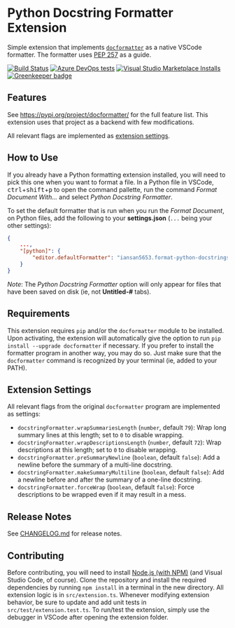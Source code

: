 # Python Docstring Formatter Extension

Simple extension that implements
[`docformatter`](https://pypi.org/project/docformatter/) as a native VSCode
formatter. The formatter uses
[PEP 257](https://www.python.org/dev/peps/pep-0257/) as a guide.

[![Build Status](https://dev.azure.com/iansan5653/vscode-format-python-docstrings/_apis/build/status/iansan5653.vscode-format-python-docstrings?branchName=master)](https://dev.azure.com/iansan5653/vscode-format-python-docstrings/_build/latest?definitionId=1&branchName=master)
[![Azure DevOps tests](https://img.shields.io/azure-devops/tests/iansan5653/vscode-format-python-docstrings/1?compact_message)](https://dev.azure.com/iansan5653/vscode-format-python-docstrings/_build/latest?definitionId=1&branchName=master)
[![Visual Studio Marketplace Installs](https://img.shields.io/visual-studio-marketplace/i/iansan5653.format-python-docstrings)](https://marketplace.visualstudio.com/items?itemName=iansan5653.format-python-docstrings)
[![Greenkeeper badge](https://badges.greenkeeper.io/iansan5653/vscode-format-python-docstrings.svg)](https://greenkeeper.io/)


## Features

See https://pypi.org/project/docformatter/ for the full feature list. This
extension uses that project as a backend with few modifications.

All relevant flags are implemented as [extension settings](#extension-settings).

## How to Use

If you already have a Python formatting extension installed, you will need to
pick this one when you want to format a file. In a Python file in VSCode,
<kbd>ctrl</kbd>+<kbd>shift</kbd>+<kbd>p</kbd> to open the command pallette,
run the command *Format Document With...* and select
*Python Docstring Formatter*.

To set the default formatter that is run when you run the *Format Document*,
on Python files, add the following to your **settings.json** (`...` being your other settings):

```json
{
    ...,
    "[python]": {
        "editor.defaultFormatter": "iansan5653.format-python-docstrings"
    }
}
```

*Note*: The *Python Docstring Formatter* option will only appear for files
that have been saved on disk (ie, not **Untitled-#** tabs).

## Requirements

This extension requires `pip` and/or the `docformatter` module to be installed.
Upon activating, the extension will automatically give the option to run
`pip install --upgrade docformatter` if necessary. If you prefer to install the
formatter program in another way, you may do so. Just make sure that the
`docformatter` command is recognized by your terminal (ie, added to your PATH).

## Extension Settings

All relevant flags from the original `docformatter` program are implemented as
settings:

* `docstringFormatter.wrapSummariesLength` (`number`, default `79`): Wrap long 
    summary lines at this length; set to `0` to disable wrapping.
* `docstringFormatter.wrapDescriptionsLength` (`number`, default `72`): Wrap 
    descriptions at this length; set to `0` to disable wrapping.
* `docstringFormatter.preSummaryNewline` (`boolean`, default `false`): Add a 
    newline before the summary of a multi-line docstring.
* `docstringFormatter.makeSummaryMultiline` (`boolean`, default `false`): Add a 
    newline before and after the summary of a one-line docstring.
* `docstringFormatter.forceWrap` (`boolean`, default `false`): Force 
    descriptions to be wrapped even if it may result in a mess.

## Release Notes

See [CHANGELOG.md](CHANGELOG.md) for release notes.

## Contributing

Before contributing, you will need to install
[Node.js (with NPM)](https://nodejs.org/en/) (and Visual Studio Code, of course).
Clone the repository and install the required dependencies by running
`npm install` in a terminal in the new directory. All extension logic is in
`src/extension.ts`. Whenever modifying extension behavior, be sure to update and
add unit tests in `src/test/extension.test.ts`. To run/test the extension,
simply use the debugger in VSCode after opening the extension folder.
